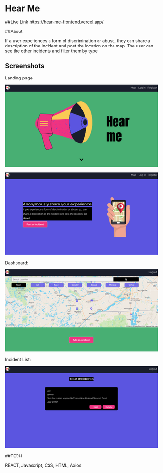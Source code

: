 # Hear Me

##Live Link
https://hear-me-frontend.vercel.app/

##About

If a user experiences a form of discrimination or abuse, they can share a description of the incident and post the location on the map. The user can see the other incidents and filter them by type.

## Screenshots
Landing page:

![screen shot of landing page of Hear Me](/src/Images/landing-page-banner.png)

![screen shot of landing page of Hear Me](/src/Images/landing-page-banner2.png)

Dashboard:

![screen shot of dashboard of Hear Me](/src/Images/dashboard.png)

Incident List: 

![screen shot of user incidents list of Hear Me](/src/Images/user-incident-list.png)

##TECH

REACT, Javascript, CSS, HTML, Axios

